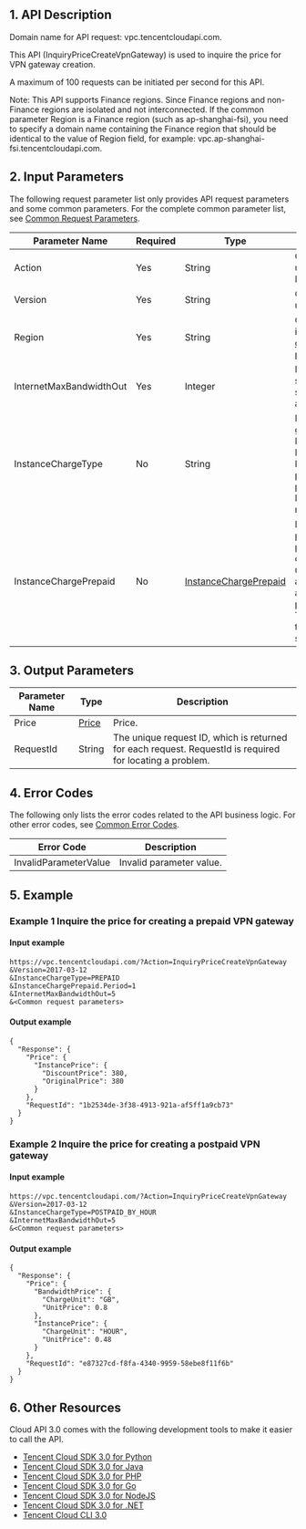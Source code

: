 ## 1. API Description

Domain name for API request: vpc.tencentcloudapi.com.

This API (InquiryPriceCreateVpnGateway) is used to inquire the price for VPN gateway creation.

A maximum of 100 requests can be initiated per second for this API.

Note: This API supports Finance regions. Since Finance regions and non-Finance regions are isolated and not interconnected. If the common parameter Region is a Finance region (such as ap-shanghai-fsi), you need to specify a domain name containing the Finance region that should be identical to the value of Region field, for example: vpc.ap-shanghai-fsi.tencentcloudapi.com.



## 2. Input Parameters

The following request parameter list only provides API request parameters and some common parameters. For the complete common parameter list, see [Common Request Parameters](/document/api/215/15692).

| Parameter Name | Required | Type | Description |
|---------|---------|---------|---------|
| Action | Yes | String | Common parameter. The value used for this API: InquiryPriceCreateVpnGateway |
| Version | Yes |  String | Common parameter. The value used for this API: 2017-03-12 |
| Region | Yes |  String | Common parameter. For more information, please see the [list of regions](/document/api/215/15692#.E5.9C.B0.E5.9F.9F.E5.88.97.E8.A1.A8) supported by the product. |
| InternetMaxBandwidthOut | Yes | Integer | Public network bandwidth setting. Available bandwidth specifications: 5, 10, 20, 50, and 100 (in Mbps) |
| InstanceChargeType | No | String | Billing method of the VPN gateway. PREPAID: Prepaid; POSTPAID_BY_HOUR: Postpaid. Default is POSTPAID_BY_HOUR. If the prepaid mode is specified, the parameter InstanceChargePrepaid is required. |
| InstanceChargePrepaid | No | [InstanceChargePrepaid](/document/api/215/##InstanceChargePrepaid) | Indicates the relevant parameter setting for the prepaid mode. This parameter can specify the purchased usage period, whether to set automatic renewal, and other attributes of the instance purchased on a prepaid basis. This parameter is required if the billing method for the specified instance is prepaid. |

## 3. Output Parameters

| Parameter Name | Type | Description |
|---------|---------|---------|
| Price | [Price](/document/api/215/##Price) | Price. |
| RequestId | String | The unique request ID, which is returned for each request. RequestId is required for locating a problem. |

## 4. Error Codes

The following only lists the error codes related to the API business logic. For other error codes, see [Common Error Codes](/document/api/215/15694#.E5.85.AC.E5.85.B1.E9.94.99.E8.AF.AF.E7.A0.81).

| Error Code | Description |
|---------|---------|
| InvalidParameterValue | Invalid parameter value. |

## 5. Example

### Example 1 Inquire the price for creating a prepaid VPN gateway

#### Input example

```
https://vpc.tencentcloudapi.com/?Action=InquiryPriceCreateVpnGateway
&Version=2017-03-12
&InstanceChargeType=PREPAID
&InstanceChargePrepaid.Period=1
&InternetMaxBandwidthOut=5
&<Common request parameters>
```

#### Output example

```
{
  "Response": {
    "Price": {
      "InstancePrice": {
        "DiscountPrice": 380,
        "OriginalPrice": 380
      }
    },
    "RequestId": "1b2534de-3f38-4913-921a-af5ff1a9cb73"
  }
}
```

### Example 2 Inquire the price for creating a postpaid VPN gateway

#### Input example

```
https://vpc.tencentcloudapi.com/?Action=InquiryPriceCreateVpnGateway
&Version=2017-03-12
&InstanceChargeType=POSTPAID_BY_HOUR
&InternetMaxBandwidthOut=5
&<Common request parameters>
```

#### Output example

```
{
  "Response": {
    "Price": {
      "BandwidthPrice": {
        "ChargeUnit": "GB",
        "UnitPrice": 0.8
      },
      "InstancePrice": {
        "ChargeUnit": "HOUR",
        "UnitPrice": 0.48
      }
    },
    "RequestId": "e87327cd-f8fa-4340-9959-58ebe8f11f6b"
  }
}
```


## 6. Other Resources

Cloud API 3.0 comes with the following development tools to make it easier to call the API.

* [Tencent Cloud SDK 3.0 for Python](https://github.com/TencentCloud/tencentcloud-sdk-python)
* [Tencent Cloud SDK 3.0 for Java](https://github.com/TencentCloud/tencentcloud-sdk-java)
* [Tencent Cloud SDK 3.0 for PHP](https://github.com/TencentCloud/tencentcloud-sdk-php)
* [Tencent Cloud SDK 3.0 for Go](https://github.com/TencentCloud/tencentcloud-sdk-go)
* [Tencent Cloud SDK 3.0 for NodeJS](https://github.com/TencentCloud/tencentcloud-sdk-nodejs)
* [Tencent Cloud SDK 3.0 for .NET](https://github.com/TencentCloud/tencentcloud-sdk-dotnet)
* [Tencent Cloud CLI 3.0](https://cloud.tencent.com/document/product/440/6176)

